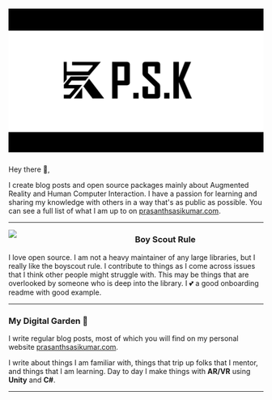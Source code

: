 # [![prasanthsasikumar header](https://raw.githubusercontent.com/prasanthsasikumar/prasanthsasikumar/main/Images/logoBanner.jpg)](https://prasanthsasikumar.com)

Hey there 👋,

I create blog posts and open source packages mainly about Augmented Reality and Human Computer Interaction.  I have a passion for learning and sharing my knowledge with others in a way that's as public as possible.  You can see a full list of what I am up to on [prasanthsasikumar.com](prasanthsasikumar.com). 

  ---
 
 <p>
  <img width="250" align='left' src="https://github.com/WaylonWalker/WaylonWalker/blob/main/icon/hacktoberfest.png?raw=true">
</p>
 
### Boy Scout Rule

I love open source.  I am not a heavy maintainer of any large libraries, but I really like the boyscout rule.  I contribute to things as I come across issues that I think other people might struggle with.  This may be things that are overlooked by someone who is deep into the library.  I 💕 a good onboarding readme with good example.

 ---

### My Digital Garden 🌱

I write regular blog posts, most of which you will find on my personal website [prasanthsasikumar.com](prasanthsasikumar.com).

I write about things I am familiar with, things that trip up folks that I mentor, and things that I am learning.  Day to day I make things with **AR/VR** using **Unity** and **C#**. 


---




